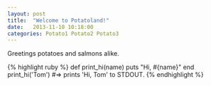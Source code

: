 ```yaml
---
layout: post
title:  "Welcome to Potatoland!"
date:   2013-11-10 10:18:00
categories: Potato1 Potato2 Potato3
---
```


Greetings potatoes and salmons alike.



{% highlight ruby %}
def print_hi(name)
  puts "Hi, #{name}"
end
print_hi('Tom')
#=> prints 'Hi, Tom' to STDOUT.
{% endhighlight %}


